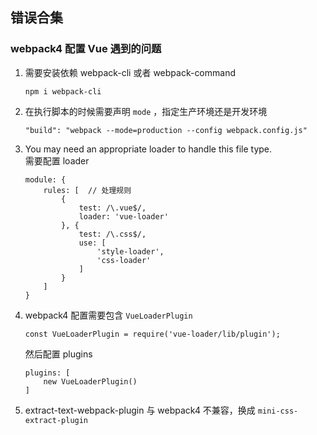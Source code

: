 ## 错误合集

### webpack4 配置 Vue 遇到的问题

1. 需要安装依赖 webpack-cli 或者 webpack-command
	```
	npm i webpack-cli
	```

2. 在执行脚本的时候需要声明 `mode` ，指定生产环境还是开发环境
	```
	"build": "webpack --mode=production --config webpack.config.js"
	```

3. You may need an appropriate loader to handle this file type.<br /> 
	需要配置 loader 
	
 	```
 	module: {
        rules: [  // 处理规则
            {
                test: /\.vue$/,
                loader: 'vue-loader'
            }, {
                test: /\.css$/,
                use: [
                    'style-loader', 
                    'css-loader'
                ]
            }
        ]
    }
 	```
 
 4. webpack4 配置需要包含 `VueLoaderPlugin `
 	
 	```
 	const VueLoaderPlugin = require('vue-loader/lib/plugin');
 	```
 	
 	然后配置 plugins
 	
 	```
 	plugins: [
        new VueLoaderPlugin()
    ]
 	```
 	
5. extract-text-webpack-plugin 与 webpack4 不兼容，换成 `mini-css-extract-plugin`